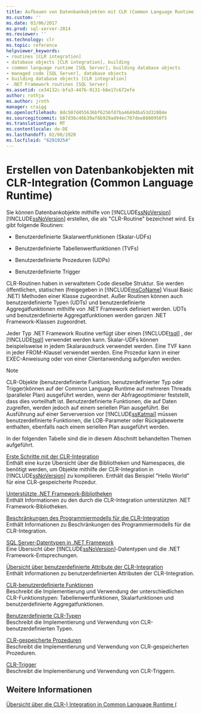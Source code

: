 ```yaml
---
title: Aufbauen von Datenbankobjekten mit CLR (Common Language Runtime)-Integration | Microsoft-Dokumentation
ms.custom: ''
ms.date: 03/06/2017
ms.prod: sql-server-2014
ms.reviewer: ''
ms.technology: clr
ms.topic: reference
helpviewer_keywords:
- routines [CLR integration]
- database objects [CLR integration], building
- common language runtime [SQL Server], building database objects
- managed code [SQL Server], database objects
- building database objects [CLR integration]
- .NET Framework routines [SQL Server]
ms.assetid: ce34132c-bfa3-447b-9131-b6e17c672efe
author: rothja
ms.author: jroth
manager: craigg
ms.openlocfilehash: 8dc507d455636bf6256fd7ba4649dba53d32884e
ms.sourcegitcommit: b87d36c46b39af8b929ad94ec707dee8800950f5
ms.translationtype: MT
ms.contentlocale: de-DE
ms.lasthandoff: 02/08/2020
ms.locfileid: "62919254"
---
```

# <a name="building-database-objects-with-common-language-runtime-clr-integration"></a>Erstellen von Datenbankobjekten mit CLR-Integration (Common Language Runtime)
  Sie können Datenbankobjekte mithilfe von [!INCLUDE[ssNoVersion](../../../includes/msconame-md.md)] [!INCLUDE[ssNoVersion](../../../includes/ssnoversion-md.md)] erstellen, die als "CLR-Routine" bezeichnet wird. Es gibt folgende Routinen:  
  
-   Benutzerdefinierte Skalarwertfunktionen (Skalar-UDFs)  
  
-   Benutzerdefinierte Tabellenwertfunktionen (TVFs)  
  
-   Benutzerdefinierte Prozeduren (UDPs)  
  
-   Benutzerdefinierte Trigger  
  
 CLR-Routinen haben in verwaltetem Code dieselbe Struktur. Sie werden öffentlichen, statischen (freigegeben in [!INCLUDE[msCoName](../../../includes/msconame-md.md)] Visual Basic .NET) Methoden einer Klasse zugeordnet. Außer Routinen können auch benutzerdefinierte Typen (UDTs) und benutzerdefinierte Aggregatfunktionen mithilfe von .NET Framework definiert werden. UDTs und benutzerdefinierte Aggregatfunktionen werden ganzen .NET Framework-Klassen zugeordnet.  
  
 Jeder Typ .NET Framework Routine verfügt über einen [!INCLUDE[tsql](../../../includes/ssnoversion-md.md)] , der [!INCLUDE[tsql](../../../includes/tsql-md.md)] verwendet werden kann. Skalar-UDFs können beispielsweise in jedem Skalarausdruck verwendet werden. Eine TVF kann in jeder FROM-Klausel verwendet werden. Eine Prozedur kann in einer EXEC-Anweisung oder von einer Clientanwendung aufgerufen werden.  
  
> [!NOTE]  
>  CLR-Objekte (benutzerdefinierte Funktion, benutzerdefinierter Typ oder Trigger)können auf der Common Language Runtime auf mehreren Threads (paralleler Plan) ausgeführt werden, wenn der Abfrageoptimierer feststellt, dass dies vorteilhaft ist. Benutzerdefinierte Funktionen, die auf Daten zugreifen, werden jedoch auf einem seriellen Plan ausgeführt. Bei Ausführung auf einer Serverversion vor [!INCLUDE[ssKatmai](../../../includes/sskatmai-md.md)] müssen benutzerdefinierte Funktionen, die LOB-Parameter oder Rückgabewerte enthalten, ebenfalls nach einem seriellen Plan ausgeführt werden.  
  
 In der folgenden Tabelle sind die in diesem Abschnitt behandelten Themen aufgeführt.  
  
 [Erste Schritte mit der CLR-Integration](getting-started-with-clr-integration.md)  
 Enthält eine kurze Übersicht über die Bibliotheken und Namespaces, die benötigt werden, um Objekte mithilfe der CLR-Integration in [!INCLUDE[ssNoVersion](../../../includes/ssnoversion-md.md)] zu kompilieren. Enthält das Beispiel "Hello World" für eine CLR-gespeicherte Prozedur.  
  
 [Unterstützte .NET Framework-Bibliotheken](supported-net-framework-libraries.md)  
 Enthält Informationen zu den durch die CLR-Integration unterstützten .NET Framework-Bibliotheken.  
  
 [Beschränkungen des Programmiermodells für die CLR-Integration](clr-integration-programming-model-restrictions.md)  
 Enthält Informationen zu Beschränkungen des Programmiermodells für die CLR-Integration.  
  
 [SQL Server-Datentypen in .NET Framework](../../clr-integration-database-objects-types-net-framework/sql-server-data-types-in-the-net-framework.md)  
 Eine Übersicht über [!INCLUDE[ssNoVersion](../../../includes/ssnoversion-md.md)]-Datentypen und die .NET Framework-Entsprechungen.  
  
 [Übersicht über benutzerdefinierte Attribute der CLR-Integration](../../../database-engine/dev-guide/overview-of-clr-integration-custom-attributes.md)  
 Enthält Informationen zu benutzerdefinierten Attributen der CLR-Integration.  
  
 [CLR-benutzerdefinierte Funktionen](../../clr-integration-database-objects-user-defined-functions/clr-user-defined-functions.md)  
 Beschreibt die Implementierung und Verwendung der unterschiedlichen CLR-Funktionstypen: Tabellenwertfunktionen, Skalarfunktionen und benutzerdefinierte Aggregatfunktionen.  
  
 [Benutzerdefinierte CLR-Typen](../../clr-integration-database-objects-user-defined-types/clr-user-defined-types.md)  
 Beschreibt die Implementierung und Verwendung von CLR-benutzerdefinierten Typen.  
  
 [CLR-gespeicherte Prozeduren](../../../database-engine/dev-guide/clr-stored-procedures.md)  
 Beschreibt die Implementierung und Verwendung von CLR-gespeicherten Prozeduren.  
  
 [CLR-Trigger](../../../database-engine/dev-guide/clr-triggers.md)  
 Beschreibt die Implementierung und Verwendung von CLR-Triggern.  
  
## <a name="see-also"></a>Weitere Informationen  
 [Übersicht über die CLR-&#41; Integration in Common Language Runtime &#40;](../common-language-runtime-integration-overview.md)  
  
  
